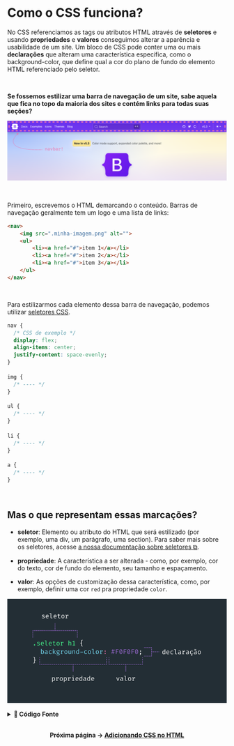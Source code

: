 # Como o CSS funciona?  

No CSS referenciamos as tags ou atributos HTML através de **seletores** e usando **propriedades** e **valores** conseguimos alterar a aparência e usabilidade de um site. Um bloco de CSS pode conter uma ou mais **declarações** que alteram uma característica específica, como o background-color, que define qual a cor do plano de fundo do elemento HTML referenciado pelo seletor.

<br />


**Se fossemos estilizar uma barra de navegação de um site, sabe aquela que fica no topo da maioria dos sites e contém links para todas suas seções?**


![Exemplo de navbar. Barra de navegação do site Bootstrap com links pra diferentes seções e logo.](../img/Introducao/exemplo-de-navbar.png)

<br />

Primeiro, escrevemos o HTML demarcando o conteúdo. Barras de navegação geralmente tem um logo e uma lista de links:


```html
<nav>
    <img src=".minha-imagem.png" alt="">
    <ul>
        <li><a href="#">item 1</a></li>
        <li><a href="#">item 2</a></li>
        <li><a href="#">item 3</a></li>
    </ul>
</nav>
```

<br />

Para estilizarmos cada elemento dessa barra de navegação, podemos utilizar [seletores CSS](../Modulo-Basico//seletores.md).

```css
nav {
  /* CSS de exemplo */
  display: flex;
  align-items: center;
  justify-content: space-evenly;
}

img {
  /* ---- */
}

ul {
  /* ---- */
}

li {
  /* ---- */
}

a {
  /* ---- */
}
```

<br />  

## Mas o que representam essas marcações?

- __seletor__: Elemento ou atributo do HTML que será estilizado (por exemplo, uma div, um parágrafo, uma section). Para saber mais sobre os seletores, acesse [a nossa documentação sobre seletores &boxbox;](../Modulo-Basico/seletores.md).

- __propriedade__: A característica a ser alterada - como, por exemplo, cor do texto, cor de fundo do elemento, seu tamanho e espaçamento.

- __valor__: As opções de customização dessa característica, como, por exemplo, definir uma cor `red` pra propriedade `color`.


![Anatomia do seletor CSS. Um seletor escrito .seletor h1 contendo dentro das suas chaves a propriedade background-color e o valor #F0F0F0.](../img/Introducao/anatomia-do-seletor-css.png)


<details>
  <summary><strong>🔎&nbsp;Código Fonte</strong></summary>

```css

.seletor h1 {
  background-color: tomato;
}

```

</details>

<br/>

<div align="center">

**Próxima página &rarr; [Adicionando CSS no HTML](./5-adicionando-css-no-html.md)**

</div>